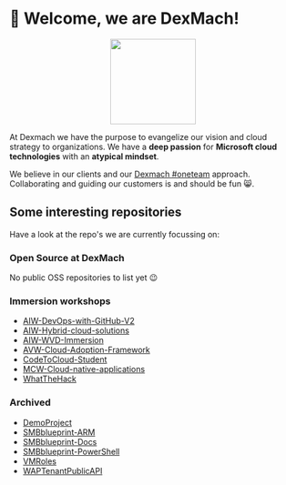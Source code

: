 # 🤟 Welcome, we are DexMach!

<p align="center">
    <img src="https://www.dexmach.com/wp-content/uploads/2022/06/cropped-DexMach_a_cegeka_company_icon_RGB-HighRes.png" width="150px"/>
</p>

At Dexmach we have the purpose to evangelize our vision and cloud strategy to organizations. 
We have a **deep passion** for **Microsoft cloud technologies** with an **atypical mindset**.


We believe in our clients and our [Dexmach #oneteam](https://www.dexmach.com) approach. 
Collaborating and guiding our customers is and should be fun 😸.


## Some interesting repositories

Have a look at the repo's we are currently focussing on:

### Open Source at DexMach

<!-- OSS START -->

No public OSS repositories to list yet 😉

<!-- OSS END -->

### Immersion workshops

<!-- AIW START -->

- [AIW-DevOps-with-GitHub-V2](https://github.com/dexmach/AIW-DevOps-with-GitHub-V2) 
- [AIW-Hybrid-cloud-solutions](https://github.com/dexmach/AIW-Hybrid-cloud-solutions) 
- [AIW-WVD-Immersion](https://github.com/dexmach/AIW-WVD-Immersion) 
- [AVW-Cloud-Adoption-Framework](https://github.com/dexmach/AVW-Cloud-Adoption-Framework) 
- [CodeToCloud-Student](https://github.com/dexmach/CodeToCloud-Student) 
- [MCW-Cloud-native-applications](https://github.com/dexmach/MCW-Cloud-native-applications) 
- [WhatTheHack](https://github.com/dexmach/WhatTheHack) 

<!-- AIW END -->

### Archived

<!-- ARCHIVE START -->

- [DemoProject](https://github.com/dexmach/DemoProject) 
- [SMBblueprint-ARM](https://github.com/dexmach/SMBblueprint-ARM) 
- [SMBblueprint-Docs](https://github.com/dexmach/SMBblueprint-Docs) 
- [SMBblueprint-PowerShell](https://github.com/dexmach/SMBblueprint-PowerShell) 
- [VMRoles](https://github.com/dexmach/VMRoles) 
- [WAPTenantPublicAPI](https://github.com/dexmach/WAPTenantPublicAPI) 

<!-- ARCHIVE END -->


































































































































































































































































































































































































